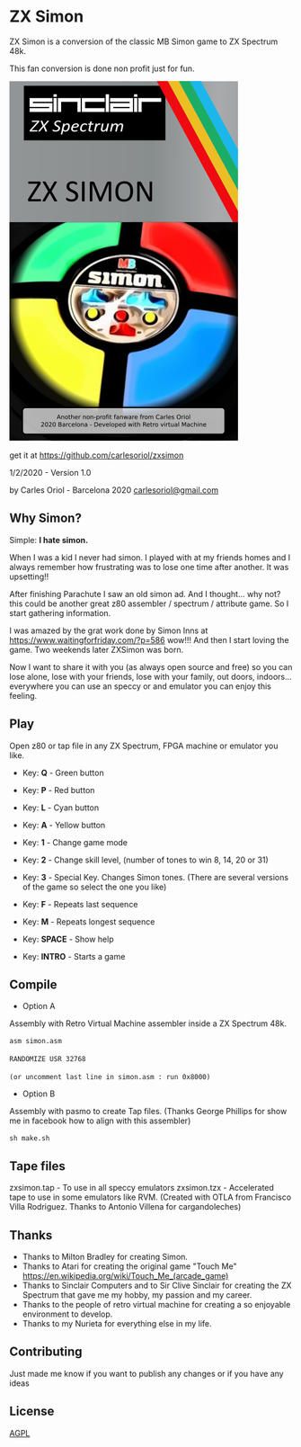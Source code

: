 # ZX Simon

ZX Simon is a conversion of the classic MB Simon game to ZX Spectrum 48k.

This fan conversion is done non profit just for fun.

![Alt text](art/simon_case.svg.png)

get it at https://github.com/carlesoriol/zxsimon

1/2/2020 - Version 1.0

by Carles Oriol - Barcelona 2020
carlesoriol@gmail.com


## Why Simon?

Simple: **I hate simon.**

When I was a kid I never had simon. I played with at my friends homes and I always remember how frustrating was to lose one time after another. It was upsetting!!

After finishing Parachute I saw an old simon ad. And I thought... why not? this could be another great z80 assembler / spectrum / attribute game. So I start gathering information.

I was amazed by the grat work done by Simon Inns at https://www.waitingforfriday.com/?p=586  wow!!! And then I start loving the game.  Two weekends later ZXSimon was born.

Now I want to share it with you (as always open source and free) so you can lose alone, lose with your friends, lose with your family, out doors, indoors... everywhere you can use an speccy or and emulator you can enjoy this feeling.

## Play

Open z80 or tap file in any ZX Spectrum, FPGA machine or emulator you like.

* Key: **Q** - Green button
* Key: **P** - Red button
* Key: **L** - Cyan button
* Key: **A** - Yellow button

* Key: **1** - Change game mode
* Key: **2** - Change skill level, (number of tones to win 8, 14, 20 or 31)

* Key: **3** - Special Key. Changes Simon tones. (There are several versions of the game so select the one you like)

* Key: **F** - Repeats last sequence
* Key: **M** - Repeats longest sequence

* Key: **SPACE** - Show help
* Key: **INTRO** - Starts a game


## Compile

- Option A

Assembly with Retro Virtual Machine assembler inside a ZX Spectrum 48k.

```
asm simon.asm

RANDOMIZE USR 32768

(or uncomment last line in simon.asm : run 0x8000)
```

- Option B 

Assembly with pasmo to create Tap files. (Thanks George Phillips for show me in facebook how to align with this assembler)

```
sh make.sh
```

## Tape files

zxsimon.tap - To use in all speccy emulators
zxsimon.tzx - Accelerated tape to use in some emulators like RVM. (Created with OTLA from Francisco Villa Rodriguez. Thanks to Antonio Villena for cargandoleches)

## Thanks

* Thanks to Milton Bradley for creating Simon.
* Thanks to Atari for creating the original game "Touch Me" https://en.wikipedia.org/wiki/Touch_Me_(arcade_game)
* Thanks to Sinclair Computers and to Sir Clive Sinclair for creating the ZX Spectrum that gave me my hobby, my passion and my career.
* Thanks to the people of retro virtual machine for creating a so enjoyable environment to develop.
* Thanks to my Nurieta for everything else in my life.

## Contributing

Just made me know if you want to publish any changes or if you have any ideas

## License
[AGPL](https://choosealicense.com/licenses/agpl/)

















